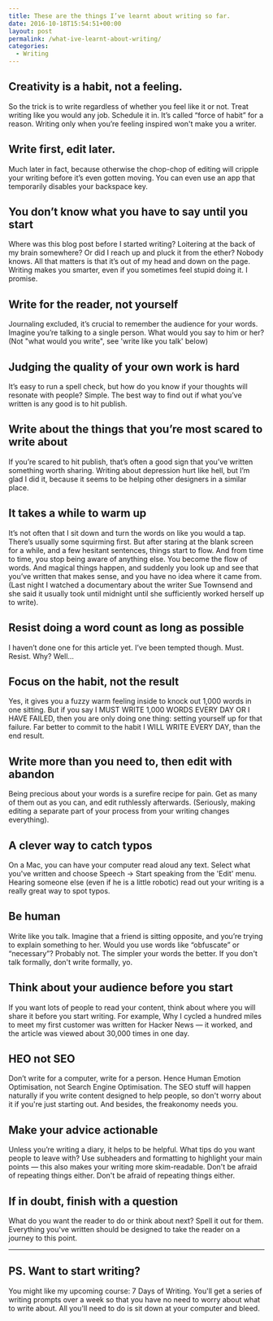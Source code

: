 ```yaml
---
title: These are the things I’ve learnt about writing so far.
date: 2016-10-18T15:54:51+00:00
layout: post
permalink: /what-ive-learnt-about-writing/
categories:
  - Writing
---
```


## Creativity is a habit, not a feeling.
So the trick is to write regardless of whether you feel like it or not. Treat writing like you would any job. Schedule it in. It’s called “force of habit” for a reason. Writing only when you’re feeling inspired won't make you a writer.


## Write first, edit later.
Much later in fact, because otherwise the chop-chop of editing will cripple your writing before it’s even gotten moving. You can even use an app that temporarily disables your backspace key.


## You don’t know what you have to say until you start
Where was this blog post before I started writing? Loitering at the back of my brain somewhere? Or did I reach up and pluck it from the ether? Nobody knows. All that matters is that it’s out of my head and down on the page. Writing makes you smarter, even if you sometimes feel stupid doing it. I promise.


## Write for the reader, not yourself
Journaling excluded, it’s crucial to remember the audience for your words. Imagine you’re talking to a single person. What would you say to him or her? (Not "what would you write", see 'write like you talk' below)


## Judging the quality of your own work is hard
It’s easy to run a spell check, but how do you know if your thoughts will resonate with people? Simple. The best way to find out if what you’ve written is any good is to hit publish. 


## Write about the things that you’re most scared to write about
If you’re scared to hit publish, that’s often a good sign that you’ve written something worth sharing. Writing about depression hurt like hell, but I’m glad I did it, because it seems to be helping other designers in a similar place.


## It takes a while to warm up
It’s not often that I sit down and turn the words on like you would a tap. There’s usually some squirming first. But after staring at the blank screen for a while, and a few hesitant sentences, things start to flow. And from time to time, you stop being aware of anything else. You become the flow of words. And magical things happen, and suddenly you look up and see that you’ve written that makes sense, and you have no idea where it came from. (Last night I watched a documentary about the writer Sue Townsend and she said it usually took until midnight until she sufficiently worked herself up to write).


## Resist doing a word count as long as possible
I haven’t done one for this article yet. I’ve been tempted though. Must. Resist. Why? Well…


## Focus on the habit, not the result
Yes, it gives you a fuzzy warm feeling inside to knock out 1,000 words in one sitting. But if you say I MUST WRITE 1,000 WORDS EVERY DAY OR I HAVE FAILED, then you are only doing one thing: setting yourself up for that failure. Far better to commit to the habit I WILL WRITE EVERY DAY, than the end result.


## Write more than you need to, then edit with abandon
Being precious about your words is a surefire recipe for pain. Get as many of them out as you can, and edit ruthlessly afterwards. (Seriously, making editing a separate part of your process from your writing changes everything).


## A clever way to catch typos
On a Mac, you can have your computer read aloud any text. Select what you've written and choose Speech -> Start speaking from the 'Edit' menu. Hearing someone else (even if he is a little robotic) read out your writing is a really great way to spot typos.


## Be human
Write like you talk. Imagine that a friend is sitting opposite, and you’re trying to explain something to her. Would you use words like “obfuscate” or “necessary”? Probably not. The simpler your words the better. If you don't talk formally, don't write formally, yo.


## Think about your audience before you start
If you want lots of people to read your content, think about where you will share it before you start writing. For example, Why I cycled a hundred miles to meet my first customer was written for Hacker News — it worked, and the article was viewed about 30,000 times in one day.


## HEO not SEO
Don’t write for a computer, write for a person. Hence Human Emotion Optimisation, not Search Engine Optimisation. The SEO stuff will happen naturally if you write content designed to help people, so don't worry about it if you're just starting out. And besides, the freakonomy needs you. 


## Make your advice actionable
Unless you’re writing a diary, it helps to be helpful. What tips do you want people to leave with? Use subheaders and formatting to highlight your main points — this also makes your writing more skim-readable. Don't be afraid of repeating things either. Don't be afraid of repeating things either.


## If in doubt, finish with a question
What do you want the reader to do or think about next? Spell it out for them. Everything you've written should be designed to take the reader on a journey to this point. 

----

## PS. Want to start writing?
You might like my upcoming course: 7 Days of Writing. You'll get a series of writing prompts over a week so that you have no need to worry about what to write about. All you'll need to do is sit down at your computer and bleed. 